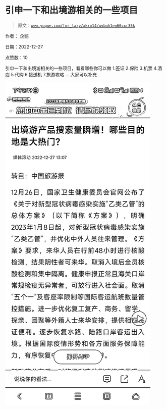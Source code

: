 # 引申一下和出境游相关的一些项目

> 原文：[`www.yuque.com/for_lazy/xkrm14/uvbuh1en66cxr35k`](https://www.yuque.com/for_lazy/xkrm14/uvbuh1en66cxr35k)

作者： 企鹅 

日期：2022-12-27 

点赞数：10 

引申一下和出境游相关的一些项目，看看哪些你可以做 1.签证 2.保险 3.机票 4.酒店 5.代购 6.接送机 7.旅游攻略 … 大家可以补充 

![](img/0996078472da8bed80688dd6c00d9f31.png) 

